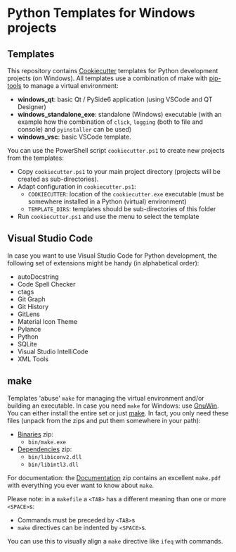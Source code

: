 # Python Templates for Windows projects

## Templates
This repository contains [Cookiecutter](https://cookiecutter.readthedocs.io/) templates for Python development projects (on Windows). All templates use a combination of make with [pip-tools](https://pypi.org/project/pip-tools/) to manage a virtual environment:
  * __windows_qt__: basic Qt / PySide6 application (using VSCode and QT Designer)
  * __windows_standalone_exe__: standalone (Windows) executable (with an example how the combination of `click`, `logging` (both to file and console) and `pyinstaller` can be used)
  * __windows_vsc__: basic VSCode template.

You can use the PowerShell script `cookiecutter.ps1` to create new projects from the templates:
  - Copy `cookiecutter.ps1` to your main project directory (projects will be created as sub-directories).
  - Adapt configuration in `cookiecutter.ps1`:
    * `COOKIECUTTER`: location of the `cookiecutter.exe` executable (must be somewhere installed in a Python (virtual) environment)
    * `TEMPLATE_DIRS`: templates should be sub-directories of this folder
  - Run `cookiecutter.ps1` and use the menu to select the template

## Visual Studio Code
In case you want to use Visual Studio Code for Python development, the following set of extensions might be handy (in alphabetical order):
  * autoDocstring
  * Code Spell Checker
  * ctags
  * Git Graph
  * Git History
  * GitLens
  * Material Icon Theme
  * Pylance
  * Python
  * SQLite
  * Visual Studio IntelliCode
  * XML Tools

## make
Templates 'abuse' `make` for managing the virtual environment and/or building an executable. In case you need `make` for Windows: use [GnuWin](http://gnuwin32.sourceforge.net/). You can either install the entire set or just [make](http://gnuwin32.sourceforge.net/packages/make.htm). In fact, you only need these files (unpack from the zips and put them somewhere in your path):
  * [Binaries](http://gnuwin32.sourceforge.net/downlinks/make-bin-zip.php) zip:
      * `bin/make.exe`
  * [Dependencies](http://gnuwin32.sourceforge.net/downlinks/make-dep-zip.php) zip:
      * `bin/libiconv2.dll`
      * `bin/libintl3.dll`

 For documentation: the [Documentation](http://gnuwin32.sourceforge.net/downlinks/make-doc-zip.php) zip contains an excellent `make.pdf` with everything you ever want to know about `make`.

Please note: in a `makefile` a `<TAB>` has a different meaning than one or more `<SPACE>`s:
   * Commands must be preceded by `<TAB>`s
   * `make` directives can be indented by `<SPACE>`s.

You can use this to visually align a `make` directive like `ifeq` with commands.
